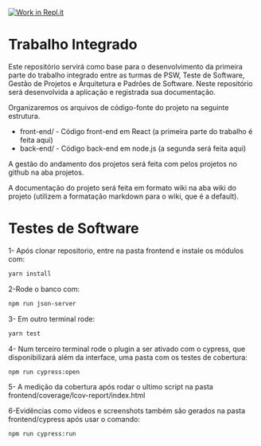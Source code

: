[![Work in Repl.it](https://classroom.github.com/assets/work-in-replit-14baed9a392b3a25080506f3b7b6d57f295ec2978f6f33ec97e36a161684cbe9.svg)](https://classroom.github.com/online_ide?assignment_repo_id=318866&assignment_repo_type=GroupAssignmentRepo)
# Trabalho Integrado

Este repositório servirá como base para o desenvolvimento da primeira parte do trabalho integrado entre as turmas de PSW, Teste de Software, Gestão de Projetos e Arquitetura e Padrões de Software. Neste repositório será desenvolvida a aplicação e registrada sua documentação.

Organizaremos os arquivos de código-fonte do projeto na seguinte estrutura.

- front-end/ - Código front-end em React (a primeira parte do trabalho é feita aqui)
- back-end/ - Código back-end em node.js (a segunda será feita aqui)

A gestão do andamento dos projetos será feita com pelos projetos no github na aba projetos.

A documentação do projeto será feita em formato wiki na aba wiki do projeto (utilizem a formatação markdown para o wiki, que é a default).


# Testes de Software

1- Após clonar repositorio, entre na pasta frontend e instale os módulos com:

```sh
yarn install
```

2-Rode o banco com:
```sh
npm run json-server
```

3- Em outro terminal rode:
```sh
yarn test
```

4- Num terceiro terminal rode o plugin a ser ativado com o cypress, que disponibilizará além da interface, uma pasta com os testes de cobertura:
```sh
npm run cypress:open
```
5- A medição da cobertura após rodar o ultimo script na pasta frontend/coverage/lcov-report/index.html

6-Evidências como vídeos e screenshots também são gerados na pasta frontend/cypress após usar o comando:
```sh
npm run cypress:run
```
